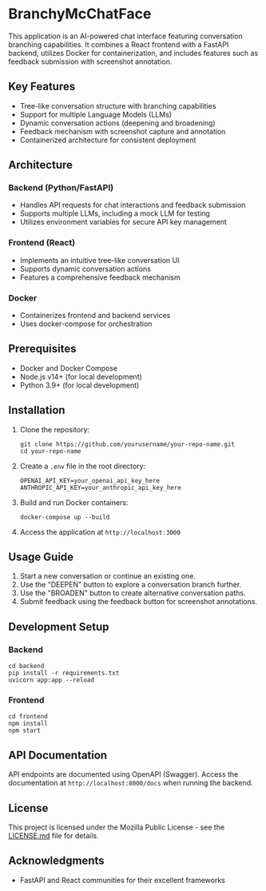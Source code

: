 # BranchyMcChatFace

This application is an AI-powered chat interface featuring conversation branching capabilities. It combines a React frontend with a FastAPI backend, utilizes Docker for containerization, and includes features such as feedback submission with screenshot annotation.

## Key Features

- Tree-like conversation structure with branching capabilities
- Support for multiple Language Models (LLMs)
- Dynamic conversation actions (deepening and broadening)
- Feedback mechanism with screenshot capture and annotation
- Containerized architecture for consistent deployment

## Architecture

### Backend (Python/FastAPI)

- Handles API requests for chat interactions and feedback submission
- Supports multiple LLMs, including a mock LLM for testing
- Utilizes environment variables for secure API key management

### Frontend (React)

- Implements an intuitive tree-like conversation UI
- Supports dynamic conversation actions
- Features a comprehensive feedback mechanism

### Docker

- Containerizes frontend and backend services
- Uses docker-compose for orchestration

## Prerequisites

- Docker and Docker Compose
- Node.js v14+ (for local development)
- Python 3.9+ (for local development)

## Installation

1. Clone the repository:
   ```
   git clone https://github.com/yourusername/your-repo-name.git
   cd your-repo-name
   ```

2. Create a `.env` file in the root directory:
   ```
   OPENAI_API_KEY=your_openai_api_key_here
   ANTHROPIC_API_KEY=your_anthropic_api_key_here
   ```

3. Build and run Docker containers:
   ```
   docker-compose up --build
   ```

4. Access the application at `http://localhost:3000`

## Usage Guide

1. Start a new conversation or continue an existing one.
2. Use the "DEEPEN" button to explore a conversation branch further.
3. Use the "BROADEN" button to create alternative conversation paths.
4. Submit feedback using the feedback button for screenshot annotations.

## Development Setup

### Backend

```
cd backend
pip install -r requirements.txt
uvicorn app:app --reload
```

### Frontend

```
cd frontend
npm install
npm start
```

## API Documentation

API endpoints are documented using OpenAPI (Swagger). Access the documentation at `http://localhost:8000/docs` when running the backend.


## License

This project is licensed under the Mozilla Public License - see the [LICENSE.md](LICENSE.md) file for details.

## Acknowledgments

- FastAPI and React communities for their excellent frameworks
